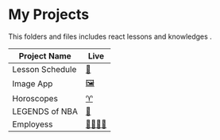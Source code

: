 # My Projects
This folders and files includes react lessons and knowledges .
<table>
  <theader>
    <tr>
    <th>Project Name</th>
    <th>Live</th>
    </tr>
  </theader>
  <tbody>
    <tr id="1">
      <td>Lesson Schedule</td>
      <td>
        <a href="https://scheduler-two-vert.vercel.app/" alt="scheduler">📓</a>
      </td>
    </tr>
    <tr id="2">
      <td>Image App</td>
      <td>
        <a href="https://lesson-of-reacts-imageapp.vercel.app/" alt="imgApp">🖼</a>
      </td>
    </tr>
    <tr id="3">
      <td>Horoscopes</td>
      <td>
        <a href="https://horoscopes-sage.vercel.app/" alt="imgApp">♈</a>
      </td>
    </tr>
    <tr id="4">
      <td>LEGENDS of NBA</td>
      <td >
        <a href="https://nba-legends-one.vercel.app/" alt="imgApp" >🏀</a>
      </td>
    </tr>
    <tr id="5">
      <td>Employess</td>
      <td >
        <a href="https://employees-react-practice-pagination.vercel.app/" alt="imgApp" >👨‍💼👩‍💼</a>
      </td>
    </tr>
  </tbody>
</table>
